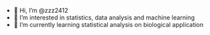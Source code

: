 - 👋 Hi, I’m @zzz2412
- 👀 I’m interested in statistics, data analysis and machine learning
- 🌱 I’m currently learning statistical analysis on biological application


<!---
zzz2412/zzz2412 is a ✨ special ✨ repository because its `README.md` (this file) appears on your GitHub profile.
You can click the Preview link to take a look at your changes.
--->
